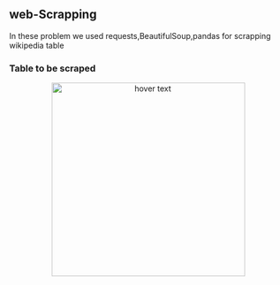 ## web-Scrapping
In these problem we used requests,BeautifulSoup,pandas for scrapping wikipedia table

### Table to be scraped
<p align="center">
  <img src="web-scrapping/wikipedia web scrapping using requests and BeautifulSoup/Screenshot (44).png" width="350" title="hover text">
 
</p>
